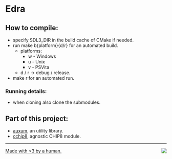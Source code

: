 # Edra

## How to compile:
- specify SDL3_DIR in the build cache of CMake if needed.
- run make b{platform}{d/r} for an automated build.
    - platforms:
        - w - Windows
        - u - Unix
        - v - PSVita
    - d / r -> debug / release.
- make r for an automated run.

### Running details:
- when cloning also clone the submodules.

## Part of this project:
- [auxum](https://github.com/solomonarul/auxum), an utility library.
- [cchip8](https://github.com/solomonarul/cchip8), agnostic CHIP8 module.

---

<a href="https://brainmade.org/">
    Made with <3 by a human.
    <img src="https://brainmade.org/88x31-light.png" align="right">
</a>